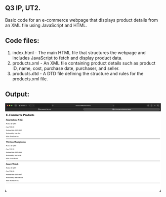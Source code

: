## Q3 IP, UT2.
Basic code for an e-commerce webpage that displays product details from an XML file using JavaScript and HTML.


## Code files:
1. index.html - The main HTML file that structures the webpage and includes JavaScript to fetch and display product data.
2. products.xml - An XML file containing product details such as product ID, name, cost, purchase date, purchaser, and seller.
3. products.dtd - A DTD file defining the structure and rules for the products.xml file.

## Output:

![E-commerce Webpage Screenshot](ecommerce_screenshot.png)